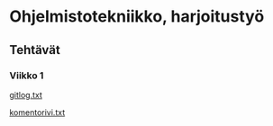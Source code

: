 # Ohjelmistotekniikko, harjoitustyö

## Tehtävät

### Viikko 1


[gitlog.txt](https://github.com/modaralgayal/ot-harjoitustyo/blob/master/laskarit/viikko1/gitlog.txt)

[komentorivi.txt](https://github.com/modaralgayal/ot-harjoitustyo/blob/master/laskarit/viikko1/komentorivi.txt)
